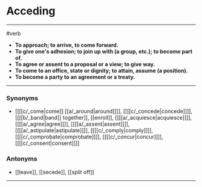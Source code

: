 # Acceding
---
#verb
- **To approach; to arrive, to come forward.**
- **To give one's adhesion; to join up with (a group, etc.); to become part of.**
- **To agree or assent to a proposal or a view; to give way.**
- **To come to an office, state or dignity; to attain, assume (a position).**
- **To become a party to an agreement or a treaty.**
---
### Synonyms
- [[[[c/_come|come]] [[a/_around|around]]]], [[[[c/_concede|concede]]]], [[[[b/_band|band]] together]], [[enroll]], [[[[a/_acquiesce|acquiesce]]]], [[[[a/_agree|agree]]]], [[[[a/_assent|assent]]]], [[[[a/_astipulate|astipulate]]]], [[[[c/_comply|comply]]]], [[[[c/_comprobate|comprobate]]]], [[[[c/_concur|concur]]]], [[[[c/_consent|consent]]]]
### Antonyms
- [[leave]], [[secede]], [[split off]]
---
